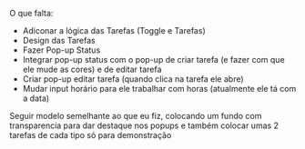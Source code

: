 O que falta:
- Adiconar a lógica das Tarefas (Toggle e Tarefas)
- Design das Tarefas
- Fazer Pop-up Status
- Integrar pop-up status com o pop-up de criar tarefa (e fazer com que ele mude as cores) e de editar tarefa
- Criar pop-up editar tarefa (quando clica na tarefa ele abre)
- Mudar input horário para ele trabalhar com horas (atualmente ele tá com a data)

Seguir modelo semelhante ao que eu fiz, colocando um fundo com transparencia para dar destaque nos popups e também colocar umas 2 tarefas de cada tipo só para demonstração
